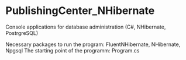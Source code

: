 # PublishingCenter_NHibernate
Console applications for database administration (C#, NHibernate, PostrgreSQL)

Necessary packages to run the program: FluentNHibernate, NHibernate, Npgsql
The starting point of the programm: Program.cs